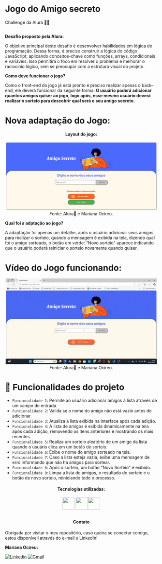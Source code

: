 # Jogo do Amigo secreto
Challenge da Alura 💪💙
##

**Desafio proposto pela Alura:**

O objetivo principal deste desafio é desenvolver habilidades em lógica de programação. Dessa forma, é preciso construir a lógica do código JavaScript, 
aplicando conceitos-chave como funções, arrays, condicionais e variáveis. Isso permitirá o foco em resolver o problema e melhorar o raciocínio lógico, 
sem se preocupar com a estrutura visual do projeto.

**Como deve funcionar o jogo?**

Como o front-end do jogo já está pronto é preciso realizar apenas o back-end, ele deverá funcionar da seguinte forma:
**O usuário poderá adicionar quantos amigos quiser ao jogo, logo após, esse mesmo usuário deverá realizar o sorteio para 
descobrir qual será o seu amigo secreto.**

##

# Nova adaptação do Jogo:

<div align="center">
  
  <h4>Layout do jogo:</h4>
  <img width="500" src="https://github.com/marisouza31/Amigo-secreto/blob/main/README/jogo adaptado.png"><br>
   Fonte: Alura💙 e Mariana Ocireu.
</div>


**Qual foi a adptação ao jogo?**

A adaptação foi apenas um detalhe, após o usuário adicionar seus amigos para realizar o sorteio, quando a mensagem é exibida na tela, 
dizendo qual foi o amigo sorteado, o botão em verde: "Novo sorteio" aparece indicando que o usuário poderá reiniciar o sorteio novamente quando quiser.

##

# Vídeo do Jogo funcionando:

<div align="center">
<img src="assets/meu-gif.gif" alt="Demonstração do Projeto" width="500"/><br>
   Fonte: Alura💙 e Mariana Ocireu.
</div>

##

# :hammer: Funcionalidades do projeto

- `Funcionalidade 1`: Permite ao usuário adicionar amigos à lista através de um campo de entrada.
- `Funcionalidade 2`: Valida se o nome do amigo não está vazio antes de adicionar.
- `Funcionalidade 3`: Atualiza a lista exibida na interface após cada adição.
- `Funcionalidade 4`: A lista de amigos é exibida dinamicamente na tela após cada adição, removendo os itens anteriores e mostrando os mais recentes.
- `Funcionalidade 5`: Realiza um sorteio aleatório de um amigo da lista quando o usuário clica em um botão de sorteio.
- `Funcionalidade 6`: Exibe o nome do amigo sorteado na tela.
- `Funcionalidade 7`: Caso a lista esteja vazia, exibe uma mensagem de erro informando que não há amigos para sortear.
- `Funcionalidade 8`: Após o sorteio, um botão "Novo Sorteio" é exibido.
- `Funcionalidade 9`: Limpa a lista de amigos, o resultado do sorteio e o botão de novo sorteio, reiniciando todo o processo.

<div align="center">
<h4>Tecnologias utilizadas:</h4>

  <img src="https://cdn.jsdelivr.net/gh/devicons/devicon@latest/icons/javascript/javascript-original.svg" height="40" width="40"/> <img src="https://cdn.jsdelivr.net/gh/devicons/devicon@latest/icons/html5/html5-original.svg" height="40" width="40" /><img src="https://cdn.jsdelivr.net/gh/devicons/devicon@latest/icons/css3/css3-original.svg" height="40" width="40" />
</div>

##

<div align="center">
  <h4>Contato</h4>
  </div>

   Obrigada por visitar o meu repositório, caso queira se conectar comigo, estou disponíveil através do e-mail e LinkedIn!

  **Mariana Ocireu:**

[![Linkedin](https://img.shields.io/badge/LinkedIn-%230077B5?style=for-the-badge&logo=linkedin&logoColor=white)](https://www.linkedin.com/in/marianaociz/)
[![Gmail](https://img.shields.io/badge/Gmail-D14836?style=for-the-badge&logo=gmail&logoColor=white)](mailto:marianaocireu@gmail.com)
